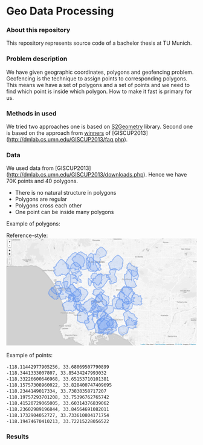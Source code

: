 # Geo Data Processing

### About this repository
This repository represents source code of a bachelor thesis at TU Munich.

### Problem description

We have given geographic coordinates, polygons and geofencing problem. Geofencing is the technique to assign points to corresponding polygons. This means we have a set of polygons and a set of points and we need to find which point is inside which polygon. How to make it fast is primary for us.

### Methods in  used
We tried two approaches one is based on [S2Geometry](http://s2geometry.io/ ) library. Second one is based on the approach from [winners](https://dl.acm.org/citation.cfm?id=2525314.2527263) of [GISCUP2013] (http://dmlab.cs.umn.edu/GISCUP2013/faq.php).

### Data
We used data from  [GISCUP2013] (http://dmlab.cs.umn.edu/GISCUP2013/downloads.php). 
Hence we have 70K points and 40 polygons. 

 - There is no natural structure in polygons
 - Polygons are regular 
 - Polygons cross each other
 - One point can be inside many polygons
 
Example of polygons:

Reference-style: 
![Car Image](allpolygons.png)

Example of points:

```$xslt
-118.11442977905256, 33.68069507790899
-118.3441333007807, 33.85434247993032
-118.33226600646968, 33.65153710101381
-118.15757308960022, 33.828400747409695
-118.2344149017334, 33.73838358717207
-118.19757293701208, 33.75396762765742
-118.41520729065005, 33.60314376839062
-118.23602989196844, 33.84564691082011
-118.1732904052727, 33.733610804171754
-118.19474670410213, 33.72215228056522
```

### Results
